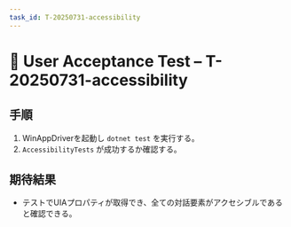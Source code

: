 ```yaml
---
task_id: T-20250731-accessibility
---
```


# 👥 User Acceptance Test – T-20250731-accessibility

## 手順
1. WinAppDriverを起動し `dotnet test` を実行する。
2. `AccessibilityTests` が成功するか確認する。

## 期待結果
- テストでUIAプロパティが取得でき、全ての対話要素がアクセシブルであると確認できる。
